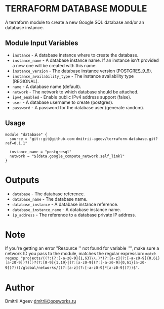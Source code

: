 TERRAFORM DATABASE MODULE
=========================

A terraform module to create a new Google SQL database and/or an database instance.


Module Input Variables
----------------------

 - `instance` - A database instance where to create the database.
 - `instance_name` - A database instance name. If an instance isn't provided a new one will be created with this name.
 - `instance_version` - The database instance version (POSTGRES_9_6).
 - `instance_availability_type` - The instance availability type (REGIONAL).
 - `name` - A database name (default).
 - `network` - The network to which database should be attached.
 - `ipv4_enabled` - Enable public IPv4 address support (false).
 - `user` - A database username to create (postgres).
 - `password` - A password for the database user (generate random).


Usage
-----

```hcl
module "database" {
  source = "git::git@github.com:dmitrii-ageev/terraform-database.git?ref=0.1.1"

  instance_name = "postgresql"
  network = "${data.google_compute_network.self_link}"
}
```


Outputs
=======

 - `database` - The database reference.
 - `database_name` - The database name.
 - `database_instance` - A database instance reference.
 - `database_instance_name` - A database instance name.
 - `ip_address` - The reference to a database private IP address.

Note
====

If you're getting an error "Resource '<some resource>' not found for variable '<some variable>'",
make sure a network ID you pass to the module, matches the regular expression: 
`match regexp "projects/((?:(?:[-a-z0-9]{1,63}\\.)*(?:[a-z](?:[-a-z0-9]{0,61}[a-z0-9])?):)?(?:[0-9]{1,19}|(?:[a-z0-9](?:[-a-z0-9]{0,61}[a-z0-9])?)))/global/networks/((?:[a-z](?:[-a-z0-9]*[a-z0-9])?))$"`.

Author
======

Dmitrii Ageev <dmitrii@opsworks.ru>
